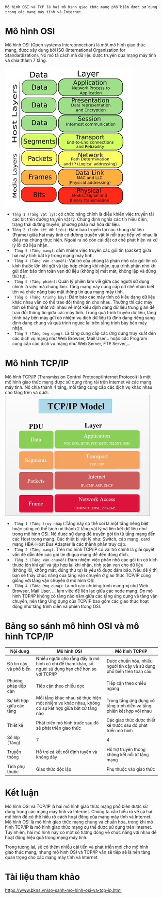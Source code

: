     Mô hình OSI và TCP là hai mô hình giao thức mạng phổ biến được sử dụng trong các mạng máy tính và Internet.

# **Mô hình OSI**
Mô hình OSI (Open systems Interconnection) là một mô hình giao thức mạng, được xây dựng bới ISO (International Organization for Standardization). Nó mô tả cách mà dữ liệu được truyền qua mạng máy tính và chia thành 7 tầng.

![OSI](OSI.png)

- `Tầng 1 (Tầng vật lý)`: có chức năng chính là điều khiển việc truyền tải các bit trên đường truyền vật lý. Chúng định nghĩa các tín hiệu điện, trạng thái đường truyền, phương pháp mã hóa dữ liệu.
- ` Tầng 2 (liên kết dữ liệu) `: Đảm bảo truyền tải các khung dữ liệu (Frame) giữa hai máy tính có đường truyền vật lý nối trực tiếp với nhau là điều mà chúng thực hiện. Ngoài ra nó còn cài đặt cơ chế phát hiện và xử lý lỗi dữ liệu nhận.
- ` Tầng 3 (Tầng mạng)`: đảm nhiệm việc truyền các gói tin (packet) giữa hai máy tính bất kỳ trong mạng máy tính.
- ` Tầng 4 (Tầng vận chuyển)`: Vai trò của chúng là phân nhỏ các gói tin có kính thước lớn khi gửi và tập hợp chúng khi nhận, quá trình phân nhỏ khi gửi đảm bảo tính toàn vẹn dữ liệu (không bị mất mát, không lặp và đúng thứ tự).
- ` Tầng 5 (Tầng phiên)`: Quản lý phiên làm viễ giữa các người sử dụng chính là việc mà chúng làm. Tầng mạng này cung cấp cơ chế nhận biết tên và chức năng bảo mật thông tin qua mạng máy tính.
- ` Tầng 6 (Tầng trinhg bày)`: Đảm bảo các máy tính có kiểu dạng dữ liệu khác nhau vẫn có thể trao đổi thông tin cho nhau. Thường thì các máy tính sẽ thống nhất với nhau về một kiểu định dạng dữ liệu trung gian để trao đổi thông tin giữa các máy tính. Trong quá trình truyền dữ liệu, tầng trình bày bên máy gửi có nhiệm vụ dịch dữ liệu từ định dạng riêng sang định dạng chung và quá trình ngược lại trên tầng trình bày bên máy nhận.
- ` Tầng 7 (Tầng ứng dụng)`: Là tầng cung cấp các ứng dụng truy xuất đến các dịch vụ mạng như Web Browser, Mail User... hoặc các Program  cung cấp các dịch vụ mạng như Web Server, FTP Server,...

# **Mô hình TCP/IP**
Mô hình TCP/IP (Transmission Control Protocop/Internet Protocol) là một mô hình giao thức mạng được sử dụng rộng rãi trên Internet và các mạng máy tính. Nó chia thành 4 tầng, mỗi tầng cung cấp các dịch vụ khác nhau cho tầng trên và dưới.
![TCP/IP](TCPIP.png)
- ` Tầng 1 (Tầng truy nhập)`:Tầng này có thể coi là một tầng riêng biệt hoặc cũng có thể tách nó thành 2 tầng vật lý và liên kết dữ liệu như trong mô hình OSI. Nó được sử dụng để truyền gói tin từ tầng mạng đến các Host trong mạng. Các thiết bị vật lý như: Switch, cáp mạng, card mạng HBA-Host Bus Adapter là các thành phần truy cập.
- ` Tầng 2 (Tầng mạng)`: Trên mô hình TCP/IP có vai trò chính là giải quyết vấn đề dẫn đến các gói tin đi qua mạng để đến đúng đích.
- ` Tầng 3 (Tầng vận chuyển)`:Đảm nhiệm việc phân nhỏ các gói tin có kích thước lớn khi gửi và tập hợp lại khi nhận, tính toàn vẹn cho dữ liệu (không lỗi, không mất, đúng thứ tự) là yếu tố được đảm bảo. Nếu để ý thì bạn sẽ thấy chức năng của tầng vận chuyển ở giao thức TCP/IP cũng giống với tầng vận chuyển ở mô hình OSI.
- ` Tầng 4 (Tầng ứng dụng)`:
Là nơi các chương trình mang =j như Web Browser, Mail User, ... làm việc để liên lạc giữa các node mạng. Do mô hình TCP/IP không có tầng nào nằm giữa các tầng ứng dụng và tầng vận chuyển, nên tầng Ứng dụng của TCP/IP bao gồm các giao thức hoạt động như tầng trình diễn và phiên trong OSI.
# **Bảng so sánh mô hình OSI và mô hình TCP/IP**
|Nội dung|Mô hình OSI|Mô hình TCP/IP|
|--------|-----------|--------------|
|Độ tin cậy và phổ biến|Nhiều người cho rằng đầy là mô hình cũ chỉ để tham khảo, số người sử dụng hạn chế hơn so với TCP/IP|Được chuẩn hóa, nhiều người tin cậy và sử dụng phổ biến trên toàn cầu|
|Phương pháp tiếp cận|Tiếp cận theo chiều dọc|Tiếp cận theo chiều ngang|
|Sự kết hợp giữa các tầng|Mỗi tầng khác nhau sẽ thực hiện một nhiệm vụ khác nhau, không có sự kết hợp giữa bất cứ tầng nào|Trong tầng ứng dụng có tầng trình diễn và tầng phiên kết hợp với nhau|
|Thiết kế|Phát triển mô hình trước sau đó sẽ phát triển giao thức|Các giao thức được thiết kế trước sau đó phát triển mô hình|
|Số lớp (Tầng)|7|4|
|Truyền thông|Hỗ trợ cả kết nối định tuyến và không dây|Hỗ trợ truyền thông không kết nối từ tầng mạng|
|Tính phụ thuộc|Giao thức độc lập|Phụ thuộc vào giao thức|

# **Kết luận**
Mô hình OSI và TCP/IP là hai mô hình giao thức mạng phổ biến được sử dụng trong các mạng máy tính và Internet. Chúng ta cần hiểu rõ về cả hai mô hình để có thể hiểu rõ cách hoạt động của mạng máy tính và Internet. Mô hình OSI là mô hình giao thức mạng chung và chuẩn hóa, trong khi mô hình TCP/IP là mô hình giao thức mạng cụ thể được sử dụng trên Internet. Tuy nhiên, hai mô hình này có một số tương đồng về chức năng với nhau để hoạt động hiệu quả trong mạng máy tính.
 
Trong tương lai, sẽ có thêm nhiều cải tiến và phát triển mới cho mô hình giao thức mạng, nhưng mô hình OSI và TCP/IP vẫn sẽ tiếp sẽ là nền tảng quan trọng cho các mạng máy tính và Internet

# **Tài liệu tham khảo**
https://www.bkns.vn/so-sanh-mo-hinh-osi-va-tcp-ip.html



